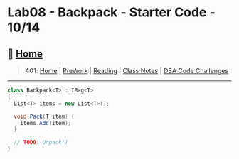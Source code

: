 # Lab08 - Backpack - Starter Code - 10/14

## 🏡 [**Home**](https://mistidinzy.github.io/ReadingNotes/)

> **401**: [Home](/401home.md)
|
[PreWork](/401/PreworkRM.md)
|
[Reading](/401/ReadingRM.md)
|
[Class Notes](/401/ClassRM.md)
|
[DSA Code Challenges](https://mistidinzy.github.io/data-structures-and-algorithms/)
>

_____

```C#
class Backpack<T> : IBag<T>
{
  List<T> items = new List<T>();

  void Pack(T item) {
    items.Add(item);
  }

  // TODO: Unpack()
}
```
